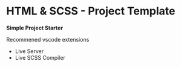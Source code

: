 # HTML & SCSS - Project Template

**Simple Project Starter**

Recommened vscode extensions

- Live Server
- Live SCSS Compiler 
